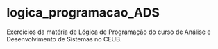# logica_programacao_ADS
Exercicios da matéria de Lógica de Programação do curso de Análise e Desenvolvimento de Sistemas no CEUB.
